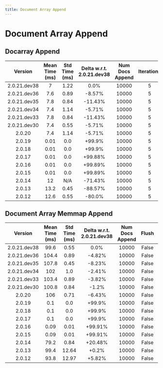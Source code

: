 ```yaml
---
title: Document Array Append
---
```

# Document Array Append

## Docarray Append

| Version | Mean Time (ms) | Std Time (ms) | Delta w.r.t. 2.0.21.dev38 | Num Docs Append | Iterations |
| :---: | :---: | :---: | :---: | :---: | :---: |
| 2.0.21.dev38 | 7 | 1.22 | 0.0% | 10000 | 5 |
| 2.0.21.dev36 | 7.6 | 0.89 | -8.57% | 10000 | 5 |
| 2.0.21.dev35 | 7.8 | 0.84 | -11.43% | 10000 | 5 |
| 2.0.21.dev34 | 7.4 | 1.14 | -5.71% | 10000 | 5 |
| 2.0.21.dev33 | 7.8 | 0.84 | -11.43% | 10000 | 5 |
| 2.0.21.dev30 | 7.4 | 0.55 | -5.71% | 10000 | 5 |
| 2.0.20 | 7.4 | 1.14 | -5.71% | 10000 | 5 |
| 2.0.19 | 0.01 | 0.0 | +99.9% | 10000 | 5 |
| 2.0.18 | 0.01 | 0.0 | +99.9% | 10000 | 5 |
| 2.0.17 | 0.01 | 0.0 | +99.88% | 10000 | 5 |
| 2.0.16 | 0.01 | 0.0 | +99.89% | 10000 | 5 |
| 2.0.15 | 0.01 | 0.0 | +99.89% | 10000 | 5 |
| 2.0.14 | 12 | N/A | -71.43% | 10000 | 5 |
| 2.0.13 | 13.2 | 0.45 | -88.57% | 10000 | 5 |
| 2.0.12 | 12.6 | 0.55 | -80.0% | 10000 | 5 |
## Document Array Memmap Append

| Version | Mean Time (ms) | Std Time (ms) | Delta w.r.t. 2.0.21.dev38 | Num Docs Append | Flush | Iterations |
| :---: | :---: | :---: | :---: | :---: | :---: | :---: |
| 2.0.21.dev38 | 99.6 | 0.55 | 0.0% | 10000 | False | 5 |
| 2.0.21.dev36 | 104.4 | 0.89 | -4.82% | 10000 | False | 5 |
| 2.0.21.dev35 | 107.8 | 0.45 | -8.23% | 10000 | False | 5 |
| 2.0.21.dev34 | 102 | 1.0 | -2.41% | 10000 | False | 5 |
| 2.0.21.dev33 | 103.4 | 0.89 | -3.82% | 10000 | False | 5 |
| 2.0.21.dev30 | 100.8 | 0.84 | -1.2% | 10000 | False | 5 |
| 2.0.20 | 106 | 0.71 | -6.43% | 10000 | False | 5 |
| 2.0.19 | 0.1 | 0.0 | +99.9% | 10000 | False | 5 |
| 2.0.18 | 0.1 | 0.0 | +99.9% | 10000 | False | 5 |
| 2.0.17 | 0.1 | 0.0 | +99.9% | 10000 | False | 5 |
| 2.0.16 | 0.09 | 0.01 | +99.91% | 10000 | False | 5 |
| 2.0.15 | 0.09 | 0.01 | +99.91% | 10000 | False | 5 |
| 2.0.14 | 79.2 | 0.84 | +20.48% | 10000 | False | 5 |
| 2.0.13 | 99.4 | 12.64 | +0.2% | 10000 | False | 5 |
| 2.0.12 | 93.8 | 12.97 | +5.82% | 10000 | False | 5 |
